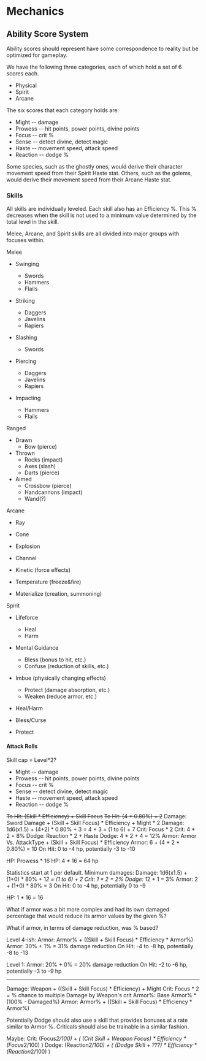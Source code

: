# Mechanics

## Ability Score System
Ability scores should represent have some correspondence to reality but be optimized for gameplay.

We have the following three categories, each of which hold a set of 6 scores each.

  * Physical
  * Spirit
  * Arcane

The six scores that each category holds are:

  * Might -- damage
  * Prowess -- hit points, power points, divine points
  * Focus -- crit %
  * Sense -- detect divine, detect magic
  * Haste -- movement speed, attack speed
  * Reaction -- dodge %

Some species, such as the ghostly ones, would derive their character movement speed from their Spirit Haste stat. Others, such as the golems, would derive their movement speed from their Arcane Haste stat.

### Skills
All skills are individually leveled. Each skill also has an Efficiency %. This % decreases when the skill is not used to a minimum value determined by the total level in the skill.

Melee, Arcane, and Spirit skills are all divided into major groups with focuses within.

Melee
  * Swinging
    * Swords
    * Hammers
    * Flails
  * Striking
    * Daggers
    * Javelins
    * Rapiers
  
  * Slashing
    * Swords
  * Piercing
    * Daggers
    * Javelins
    * Rapiers
  * Impacting
    * Hammers
    * Flails

Ranged
  * Drawn
    * Bow (pierce)
  * Thrown
    * Rocks (impact)
    * Axes (slash)
    * Darts (pierce)
  * Aimed
    * Crossbow (pierce)
    * Handcannons (impact)
    * Wand(?)

Arcane
  * Ray
  * Cone
  * Explosion
  * Channel

  * Kinetic (force effects)
  * Temperature (freeze&fire)
  * Materialize (creation, summoning)

Spirit
  * Lifeforce
    * Heal
    * Harm
  * Mental Guidance
    * Bless (bonus to hit, etc.)
    * Confuse (reduction of skills, etc.)
  * Imbue (physically changing effects)
    * Protect (damage absorption, etc.)
    * Weaken (reduce armor, etc.)

  * Heal/Harm
  * Bless/Curse
  * Protect

#### Attack Rolls
Skill cap = Level*2?

  * Might -- damage
  * Prowess -- hit points, power points, divine points
  * Focus -- crit %
  * Sense -- detect divine, detect magic
  * Haste -- movement speed, attack speed
  * Reaction -- dodge %

~~To Hit: (Skill * Efficiency) + Skill Focus~~
~~To Hit: (4 * 0.80%) + 2~~
Damage: Sword Damage + (Skill + Skill Focus) * Efficiency + Might * 2
Damage: 1d6(x1.5) + (4+2) * 0.80% + 3 = 4 + 3 = (1 to 6) + 7
Crit: Focus * 2
Crit: 4 * 2 = 8%
Dodge: Reaction * 2 + Haste
Dodge: 4 * 2 + 4 = 12%
Armor: Armor Vs. AttackType + (Skill + Skill Focus) * Efficiency
Armor: 6 + (4 + 2 * 0.80%) = 10
On Hit: 0 to -4 hp, potentially -3 to -10

HP: Prowess * 16
HP: 4 * 16 = 64 hp

Statistics start at 1 per default. Minimum damages:
Damage: 1d6(x1.5) + (1+0) * 80% + 1*2 = (1 to 6) + 2
Crit: 1 * 2 = 2%
Dodge: 1*2 + 1 = 3%
Armor: 2 + (1+0) * 80% = 3
On Hit: 0 to -4 hp, potentially 0 to -9

HP: 1 * 16 = 16

What if armor was a bit more complex and had its own damaged percentage that would reduce its armor values by the given %?

What if armor, in terms of damage reduction, was % based?

Level 4-ish:
Armor: Armor% + ((Skill + Skill Focus) * Efficiency * Armor%)
Armor: 30% + 1% = 31% damage reduction
On Hit: -4 to -8 hp, potentially -8 to -13

Level 1:
Armor: 20% + 0% = 20% damage reduction
On Hit: -2 to -6 hp, potentially -3 to -9 hp

----

Damage: Weapon + ((Skill + Skill Focus) * Efficiency) + Might
Crit: Focus * 2 = % chance to multiple Damage by Weapon's crit
Armor%: Base Armor% * (100% - Damaged%)
Armor: Armor% + ((Skill + Skill Focus) * Efficiency * Armor%)

Potentially Dodge should also use a skill that provides bonuses at a rate similar to Armor %. Criticals should also be trainable in a similar fashion.

Maybe:
Crit: (Focus*2/100) + ( (Crit Skill + Weapon Focus) * Efficiency * (Focus*2/100) )
Dodge: (Reaction*2/100) + ( (Dodge Skill + ???) * Efficiency * (Reaction*2/100) )
